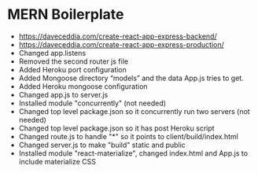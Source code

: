 # MERN Boilerplate
* https://daveceddia.com/create-react-app-express-backend/
* https://daveceddia.com/create-react-app-express-production/
* Changed app.listens
* Removed the second router js file
* Added Heroku port configuration
* Added Mongoose directory “models” and the data App.js tries to get.
* Added Heroku mongoose configuration
* Changed app.js to server.js
* Installed module "concurrently" (not needed)
* Changed top level package.json so it concurrently run two servers (not needed)
* Changed top level package.json so it has post Heroku script
* Changed route.js to handle "*" so it points to client/build/index.html
* Changed server.js to make "build" static and public
* Installed module "react-materialize", changed index.html and App.js to include materialize CSS